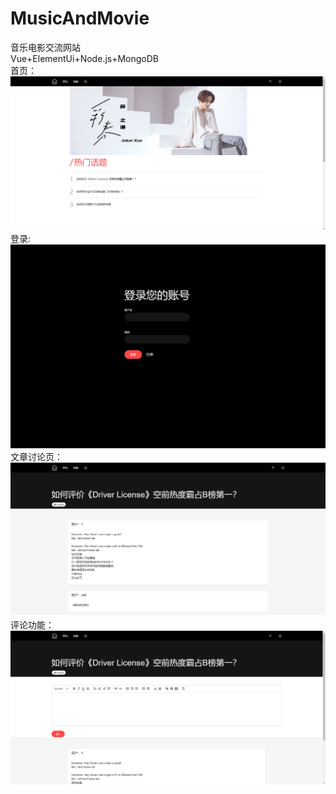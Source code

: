# MusicAndMovie
音乐电影交流网站  
Vue+ElementUi+Node.js+MongoDB  
首页：  
![image](https://github.com/dwardchan/MusicAndMovie/blob/master/readmeIMG/1.png)  
登录:  
![image](https://github.com/dwardchan/MusicAndMovie/blob/master/readmeIMG/2.png)   
文章讨论页：  
![image](https://github.com/dwardchan/MusicAndMovie/blob/master/readmeIMG/3.png)  
评论功能：  
![image](https://github.com/dwardchan/MusicAndMovie/blob/master/readmeIMG/4.png)  
